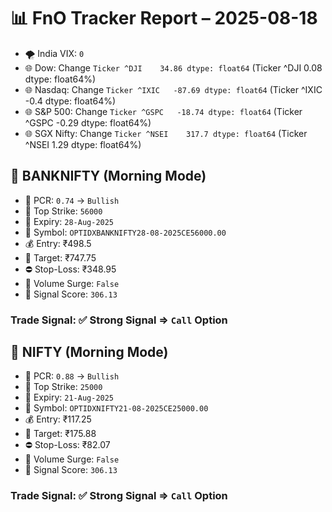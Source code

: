 # 📊 FnO Tracker Report – 2025-08-18
- 🌪️ India VIX: `0`
- 🌐 Dow: Change `Ticker
^DJI    34.86
dtype: float64` (Ticker
^DJI    0.08
dtype: float64%)
- 🌐 Nasdaq: Change `Ticker
^IXIC   -87.69
dtype: float64` (Ticker
^IXIC   -0.4
dtype: float64%)
- 🌐 S&P 500: Change `Ticker
^GSPC   -18.74
dtype: float64` (Ticker
^GSPC   -0.29
dtype: float64%)
- 🌐 SGX Nifty: Change `Ticker
^NSEI    317.7
dtype: float64` (Ticker
^NSEI    1.29
dtype: float64%)
## 📘 BANKNIFTY (Morning Mode)
- 🔄 PCR: `0.74` → `Bullish`
- 🔢 Top Strike: `56000`
- 📆 Expiry: `28-Aug-2025`
- 🎫 Symbol: `OPTIDXBANKNIFTY28-08-2025CE56000.00`
- 💰 Entry: ₹498.5
- 🎯 Target: ₹747.75
- ⛔ Stop-Loss: ₹348.95
- 🚀 Volume Surge: `False`
- 🧮 Signal Score: `306.13`
### Trade Signal: ✅ Strong Signal ⇒ `Call` Option
## 📘 NIFTY (Morning Mode)
- 🔄 PCR: `0.88` → `Bullish`
- 🔢 Top Strike: `25000`
- 📆 Expiry: `21-Aug-2025`
- 🎫 Symbol: `OPTIDXNIFTY21-08-2025CE25000.00`
- 💰 Entry: ₹117.25
- 🎯 Target: ₹175.88
- ⛔ Stop-Loss: ₹82.07
- 🚀 Volume Surge: `False`
- 🧮 Signal Score: `306.13`
### Trade Signal: ✅ Strong Signal ⇒ `Call` Option